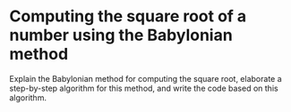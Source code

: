 # Computing the square root of a number using the Babylonian method

Explain the Babylonian method for computing the square root, elaborate a step-by-step algorithm for this method, and
write the code based on this algorithm.